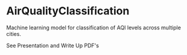 # AirQualityClassification
Machine learning model for classification of AQI levels across multiple cities.

See Presentation and Write Up PDF's
